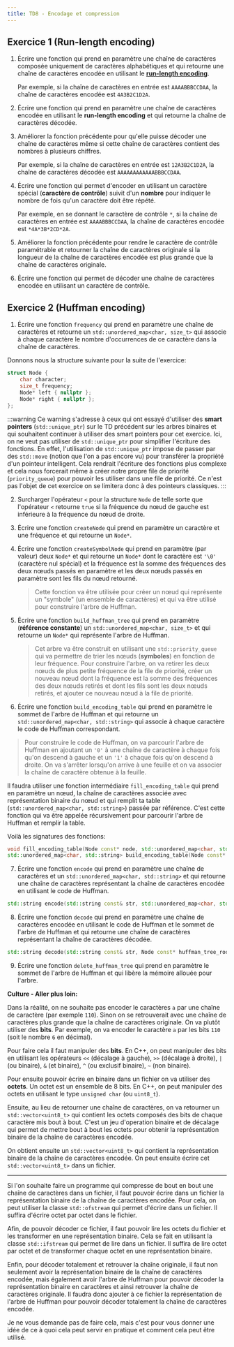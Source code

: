 ```yaml
---
title: TD8 - Encodage et compression
---
```


## Exercice 1 (Run-length encoding)

1. Écrire une fonction qui prend en paramètre une chaîne de caractères composée uniquement de caractères alphabétiques et qui retourne une chaîne de caractères encodée en utilisant le [**run-length encoding**](/Lessons/S2/EncodingAndCompression/#codage-par-plages-run-length-encoding).

    Par exemple, si la chaîne de caractères en entrée est `AAAABBBCCDAA`, la chaîne de caractères encodée est `4A3B2C1D2A`.

2. Écrire une fonction qui prend en paramètre une chaîne de caractères encodée en utilisant le **run-length encoding** et qui retourne la chaîne de caractères décodée.

3. Améliorer la fonction précédente pour qu'elle puisse décoder une chaîne de caractères même si cette chaîne de caractères contient des nombres à plusieurs chiffres.

    Par exemple, si la chaîne de caractères en entrée est `12A3B2C1D2A`, la chaîne de caractères décodée est `AAAAAAAAAAAABBBCCDAA`.

4. Écrire une fonction qui permet d'encoder en utilisant un caractère spécial (**caractère de contrôle**) suivit d'un **nombre** pour indiquer le nombre de fois qu'un caractère doit être répété.

    Par exemple, en se donnant le caractère de contrôle `*`, si la chaîne de caractères en entrée est `AAAABBBCCDAA`, la chaîne de caractères encodée est `*4A*3B*2CD*2A`.

5. Améliorer la fonction précédente pour rendre le caractère de contrôle paramétrable et retourner la chaîne de caractères originale si la longueur de la chaîne de caractères encodée est plus grande que la chaîne de caractères originale.

6. Écrire une fonction qui permet de décoder une chaîne de caractères encodée en utilisant un caractère de contrôle.

## Exercice 2 (Huffman encoding)

1. Écrire une fonction `frequency` qui prend en paramètre une chaîne de caractères et retourne un `std::unordered_map<char, size_t>` qui associe à chaque caractère le nombre d'occurrences de ce caractère dans la chaîne de caractères.

Donnons nous la structure suivante pour la suite de l'exercice:

```cpp
struct Node {
    char character;
    size_t frequency;
    Node* left { nullptr };
    Node* right { nullptr };
};
```

:::warning
Ce warning s'adresse à ceux qui ont essayé d'utiliser des **smart pointers** (`std::unique_ptr`) sur le TD précédent sur les arbres binaires et qui souhaitent continuer à utiliser des smart pointers pour cet exercice.
Ici, on ne veut pas utiliser de `std::unique_ptr` pour simplifier l'écriture des fonctions. En effet, l'utilisation de `std::unique_ptr` impose de passer par des `std::move` (notion que l'on a pas encore vu) pour transférer la propriété d'un pointeur intelligent. Cela rendrait l'écriture des fonctions plus complexe et cela nous forcerait même à créer notre propre file de priorité (`priority_queue`) pour pouvoir les utiliser dans une file de priorité. Ce n'est pas l'objet de cet exercice on se limitera donc à des pointeurs classiques.
:::

2. Surcharger l'opérateur `<` pour la structure `Node` de telle sorte que l'opérateur `<` retourne `true` si la fréquence du nœud de gauche est inférieure à la fréquence du nœud de droite.
3. Écrire une fonction `createNode` qui prend en paramètre un caractère et une fréquence et qui retourne un `Node*`.
4. Écrire une fonction `createSymbolNode` qui prend en paramètre (par valeur) deux `Node*` et qui retourne un `Node*` dont le caractère est `'\0'` (caractère nul spécial) et la fréquence est la somme des fréquences des deux nœuds passés en paramètre et les deux nœuds passés en paramètre sont les fils du nœud retourné.

    > Cette fonction va être utilisée pour créer un nœud qui représente un "symbole" (un ensemble de caractères) et qui va être utilisé pour construire l'arbre de Huffman.

5. Écrire une fonction `build_huffman_tree` qui prend en paramètre (**référence constante**) un `std::unordered_map<char, size_t>` et qui retourne un `Node*` qui représente l'arbre de Huffman.

    > Cet arbre va être construit en utilisant une `std::priority_queue` qui va permettre de trier les nœuds (**symboles**) en fonction de leur fréquence.
    > Pour construire l'arbre, on va retirer les deux nœuds de plus petite fréquence de la file de priorité, créer un nouveau nœud dont la fréquence est la somme des fréquences des deux nœuds retirés et dont les fils sont les deux nœuds retirés, et ajouter ce nouveau nœud à la file de priorité.


6. Écrire une fonction `build_encoding_table` qui prend en paramètre le sommet de l'arbre de Huffman et qui retourne un `std::unordered_map<char, std::string>` qui associe à chaque caractère le code de Huffman correspondant.

> Pour construire le code de Huffman, on va parcourir l'arbre de Huffman en ajoutant un `'0'` à une chaîne de caractère à chaque fois qu'on descend à gauche et un `'1'` à chaque fois qu'on descend à droite. On va s'arrêter lorsqu'on arrive à une feuille et on va associer la chaîne de caractère obtenue à la feuille.

Il faudra utiliser une fonction intermédiaire `fill_encoding_table` qui prend en paramètre un nœud, la chaîne de caractères associée avec représentation binaire du nœud et qui remplit ta table (`std::unordered_map<char, std::string>`) passée par référence.
C'est cette fonction qui va être appelée récursivement pour parcourir l'arbre de Huffman et remplir la table.

Voilà les signatures des fonctions:

```cpp
void fill_encoding_table(Node const* node, std::unordered_map<char, std::string>& table, std::string const& str);
std::unordered_map<char, std::string> build_encoding_table(Node const* root);
```

7. Écrire une fonction `encode` qui prend en paramètre une chaîne de caractères et un `std::unordered_map<char, std::string>` et qui retourne une chaîne de caractères représentant la chaîne de caractères encodée en utilisant le code de Huffman.

```cpp
std::string encode(std::string const& str, std::unordered_map<char, std::string> const& table);
```

8. Écrire une fonction `decode` qui prend en paramètre une chaîne de caractères encodée en utilisant le code de Huffman et le sommet de l'arbre de Huffman et qui retourne une chaîne de caractères représentant la chaîne de caractères décodée.

```cpp
std::string decode(std::string const& str, Node const* huffman_tree_root);
```

9. Écrire une fonction `delete_huffman_tree` qui prend en paramètre le sommet de l'arbre de Huffman et qui libère la mémoire allouée pour l'arbre.

**Culture - Aller plus loin:**

Dans la réalité, on ne souhaite pas encoder le caractères `a` par une chaîne de caractère (par exemple `110`). Sinon on se retrouverait avec une chaîne de caractères plus grande que la chaîne de caractères originale. On va plutôt utiliser des **bits**. Par exemple, on va encoder le caractère `a` par les bits `110` (soit le nombre `6` en décimal).

Pour faire cela il faut manipuler des **bits**. En C++, on peut manipuler des bits en utilisant les opérateurs `<<` (décalage à gauche), `>>` (décalage à droite), `|` (ou binaire), `&` (et binaire), `^` (ou exclusif binaire), `~` (non binaire).

Pour ensuite pouvoir écrire en binaire dans un fichier on va utiliser des **octets**. Un octet est un ensemble de 8 bits. En C++, on peut manipuler des octets en utilisant le type `unsigned char` (ou `uint8_t`).

Ensuite, au lieu de retourner une chaîne de caractères, on va retourner un `std::vector<uint8_t>` qui contient les octets composés des bits de chaque caractère mis bout à bout. C'est un jeu d'operation binaire et de décalage qui permet de mettre bout à bout les octets pour obtenir la représentation binaire de la chaîne de caractères encodée.

On obtient ensuite un `std::vector<uint8_t>` qui contient la représentation binaire de la chaîne de caractères encodée. On peut ensuite écrire cet `std::vector<uint8_t>` dans un fichier.

---

Si l'on souhaite faire un programme qui compresse de bout en bout une chaîne de caractères dans un fichier, il faut pouvoir écrire dans un fichier la représentation binaire de la chaîne de caractères encodée. Pour cela, on peut utiliser la classe `std::ofstream` qui permet d'écrire dans un fichier. Il suffira d'écrire octet par octet dans le fichier.

Afin, de pouvoir décoder ce fichier, il faut pouvoir lire les octets du fichier et les transformer en une représentation binaire. Cela se fait en utilisant la classe `std::ifstream` qui permet de lire dans un fichier. Il suffira de lire octet par octet et de transformer chaque octet en une représentation binaire.

Enfin, pour décoder totalement et retrouver la chaîne originale, il faut non seulement avoir la représentation binaire de la chaîne de caractères encodée, mais également avoir l'arbre de Huffman pour pouvoir décoder la représentation binaire en caractères et ainsi retrouver la chaîne de caractères originale. Il faudra donc ajouter à ce fichier la représentation de l'arbre de Huffman pour pouvoir décoder totalement la chaîne de caractères encodée.

Je ne vous demande pas de faire cela, mais c'est pour vous donner une idée de ce à quoi cela peut servir en pratique et comment cela peut être utilisé.
